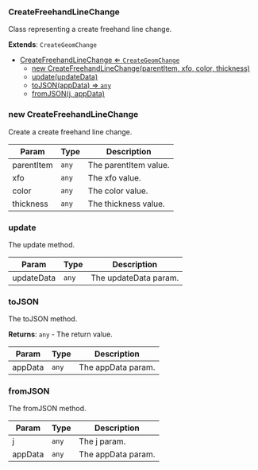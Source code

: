 <a name="CreateFreehandLineChange"></a>

### CreateFreehandLineChange 
Class representing a create freehand line change.


**Extends**: <code>CreateGeomChange</code>  

* [CreateFreehandLineChange ⇐ <code>CreateGeomChange</code>](#CreateFreehandLineChange)
    * [new CreateFreehandLineChange(parentItem, xfo, color, thickness)](#new-CreateFreehandLineChange)
    * [update(updateData)](#update)
    * [toJSON(appData) ⇒ <code>any</code>](#toJSON)
    * [fromJSON(j, appData)](#fromJSON)

<a name="new_CreateFreehandLineChange_new"></a>

### new CreateFreehandLineChange
Create a create freehand line change.


| Param | Type | Description |
| --- | --- | --- |
| parentItem | <code>any</code> | The parentItem value. |
| xfo | <code>any</code> | The xfo value. |
| color | <code>any</code> | The color value. |
| thickness | <code>any</code> | The thickness value. |

<a name="CreateFreehandLineChange+update"></a>

### update
The update method.



| Param | Type | Description |
| --- | --- | --- |
| updateData | <code>any</code> | The updateData param. |

<a name="CreateFreehandLineChange+toJSON"></a>

### toJSON
The toJSON method.


**Returns**: <code>any</code> - The return value.  

| Param | Type | Description |
| --- | --- | --- |
| appData | <code>any</code> | The appData param. |

<a name="CreateFreehandLineChange+fromJSON"></a>

### fromJSON
The fromJSON method.



| Param | Type | Description |
| --- | --- | --- |
| j | <code>any</code> | The j param. |
| appData | <code>any</code> | The appData param. |

